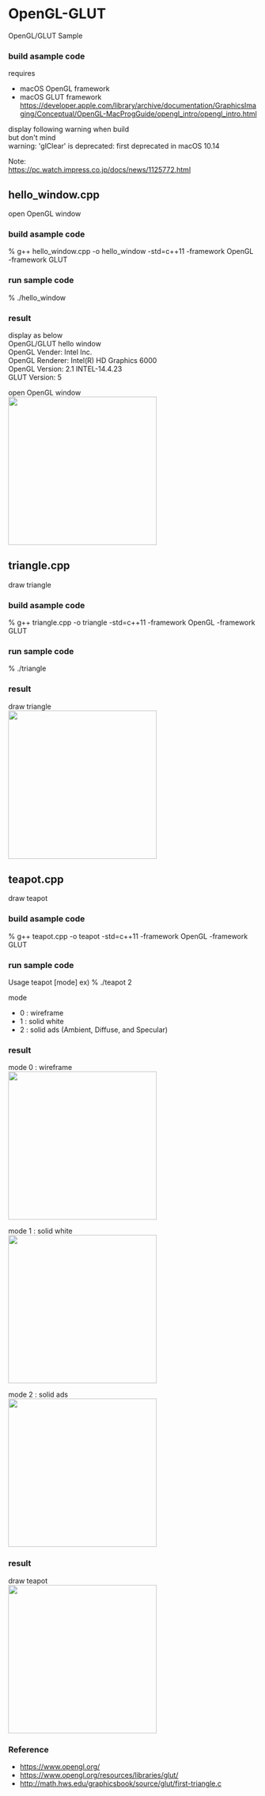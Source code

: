 OpenGL-GLUT
===============

OpenGL/GLUT Sample <br/>


### build asample code 
requires  <br/>
- macOS  OpenGL framework <br/>
- macOS  GLUT framework <br/>
https://developer.apple.com/library/archive/documentation/GraphicsImaging/Conceptual/OpenGL-MacProgGuide/opengl_intro/opengl_intro.html <br/>

display following warning when build <br/>
but don't mind <br/>
warning: 'glClear' is deprecated: first deprecated in macOS 10.14

Note: <br/>
https://pc.watch.impress.co.jp/docs/news/1125772.html

## hello_window.cpp
open OpenGL window <br/>

### build asample code 
% g++  hello_window.cpp  -o hello_window -std=c++11  -framework OpenGL  -framework GLUT

### run sample code 
% ./hello_window <br/>

### result 
display as below <br/>
OpenGL/GLUT hello window <br/>
OpenGL Vender: Intel Inc. <br/>
OpenGL Renderer: Intel(R) HD Graphics 6000 <br/>
OpenGL Version: 2.1 INTEL-14.4.23 <br/>
GLUT Version: 5 <br/>

open OpenGL window <br/>
<image src="https://raw.githubusercontent.com/ohwada/MAC_cpp_Samples/master/OpenGL-GLUT/result/screenshot_hello_window.png" width="300" /><br/>

## triangle.cpp
draw triangle <br/>

### build asample code 
% g++ triangle.cpp  -o triangle -std=c++11  -framework OpenGL  -framework GLUT

### run sample code 
% ./triangle <br/>

### result 
draw triangle <br/>
<image src="https://raw.githubusercontent.com/ohwada/MAC_cpp_Samples/master/OpenGL-GLUT/result/screenshot_triangle.png" width="300" /><br/>

## teapot.cpp
draw teapot <br/>

### build asample code 
% g++ teapot.cpp  -o teapot -std=c++11  -framework OpenGL  -framework GLUT

### run sample code
Usage teapot [mode]
ex) 
% ./teapot 2 <br/>

mode  <br/>
- 0 : wireframe <br/>
- 1 : solid white <br/>
- 2 : solid ads (Ambient, Diffuse, and Specular) <br/>

### result 
mode 0 : wireframe <br/>
<image src="https://raw.githubusercontent.com/ohwada/MAC_cpp_Samples/master/OpenGL-GLUT/result/screenshot_wireteapot.png" width="300" /><br/>

mode 1 : solid white <br/>
<image src="https://raw.githubusercontent.com/ohwada/MAC_cpp_Samples/master/OpenGL-GLUT/result/screenshot_solidteapot_white.png" width="300" /><br/>

mode 2 : solid ads <br/>
<image src="https://raw.githubusercontent.com/ohwada/MAC_cpp_Samples/master/OpenGL-GLUT/result/screenshot_solidteapot_ads.png" width="300" /><br/>

### result 
draw teapot <br/>
<image src="https://raw.githubusercontent.com/ohwada/MAC_cpp_Samples/master/OpenGL-GLUT/result/screenshot_teapot.png" width="300" /><br/>

### Reference <br/>
- https://www.opengl.org/
- https://www.opengl.org/resources/libraries/glut/
- http://math.hws.edu/graphicsbook/source/glut/first-triangle.c



